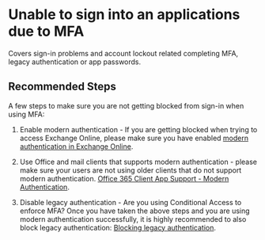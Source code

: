 <properties
	pageTitle="Unable to sign into an applications due to MFA"
	description="Covers sign-in problems and account lockout related completing MFA, legacy authentication or app passwords"
	infoBubbleText="Unable to sign into an applications due to MFA"
	service=""
	resource=""
	authors=""
	ms.author=""
	displayOrder=""
	articleId=""
	diagnosticScenario=""
	selfHelpType=""
	supportTopicIds="32739620"
	resourceTags=""
	productPesIds="16579"
	cloudEnvironments=""
	ownershipId=""
/>

# Unable to sign into an applications due to MFA

Covers sign-in problems and account lockout related completing MFA, legacy authentication or app passwords.

## **Recommended Steps**

A few steps to make sure you are not getting blocked from sign-in when using MFA:

1. Enable modern authentication - If you are getting blocked when trying to access Exchange Online, please make sure you have enabled [modern authentication in Exchange Online](https://docs.microsoft.com/en-us/exchange/clients-and-mobile-in-exchange-online/enable-or-disable-modern-authentication-in-exchange-online).

2. Use Office and mail clients that supports modern authentication  - please make sure your users are not using older clients that do not support modern authentication. [Office 365 Client App Support - Modern Authentication](https://docs.microsoft.com/en-us/office365/enterprise/office-365-client-support-modern-authentication).

3. Disable legacy authentication - Are you using Conditional Access to enforce MFA? Once you have taken the above steps and you are using modern authentication successfully, it is highly recommended to also block legacy authentication: [Blocking legacy authentication](https://docs.microsoft.com/en-us/azure/active-directory/fundamentals/concept-fundamentals-block-legacy-authentication).
